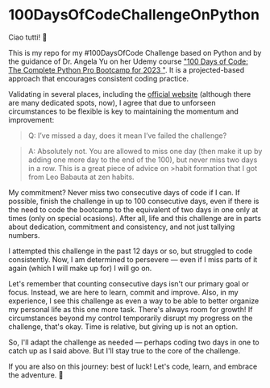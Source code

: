 # 100DaysOfCodeChallengeOnPython
Ciao tutti! 👋

This is my repo for my #100DaysOfCode Challenge based on Python and by the guidance of Dr. Angela Yu on her Udemy course ["100 Days of Code: The Complete Python Pro Bootcamp for 2023
"](https://www.udemy.com/course/100-days-of-code/). It is a projected-based approach that encourages consistent coding practice.

Validating in several places, including the [official website](https://www.100daysofcode.com/faq/) (although there are many dedicated spots, now), I agree that due to unforseen circumstances to be flexible is key to maintaining the momentum and improvement:

>Q: I’ve missed a day, does it mean I’ve failed the challenge?

>A: Absolutely not. You are allowed to miss one day (then make it up by adding one more day to the end of the 100), but never miss two days in a row. This is a great piece of advice on >habit formation that I got from Leo Babauta at zen habits.

My commitment? Never miss two consecutive days of code if I can. If possible, finish the challenge in up to 100 consecutive days, even if there is the need to code the bootcamp to the equivalent of two days in one only at times (only on special ocasions). After all, life and this challenge are in parts about dedication, commitment and consistency, and not just tallying numbers.

I attempted this challenge in the past 12 days or so, but struggled to code consistently. Now, I am determined to persevere — even if I miss parts of it again (which I will make up for) I will go on.

Let's remember that counting consecutive days isn't our primary goal or focus. Instead, we are here to learn, commit and improve. Also, in my experience, I see this challenge as even a way to be able to better organize my personal life as this one more task. There's always room for growth! If circumstances beyond my control temporarily disrupt my progress on the challenge, that's okay. Time is relative, but giving up is not an option.

So, I'll adapt the challenge as needed — perhaps coding two days in one to catch up as I said above. But I'll stay true to the core of the challenge.

If you are also on this journey: best of luck! Let's code, learn, and embrace the adventure. 🚀
